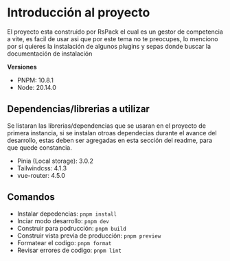 # Introducción al proyecto

El proyecto esta construido por RsPack el cual es un gestor de competencia a vite, es facil de usar asi que por este tema no te preocupes, lo menciono por si quieres la instalación de algunos plugins y sepas donde buscar la documentación de instalación

**Versiones**

- PNPM: 10.8.1
- Node: 20.14.0

## Dependencias/librerias a utilizar

Se listaran las librerias/dependencias que se usaran en el proyecto de primera instancia, si se instalan otroas dependecias durante el avance del desarrollo, estas deben ser agregadas en esta sección del readme, para que quede constancia.

- Pinia (Local storage): 3.0.2
- Tailwindcss: 4.1.3
- vue-router: 4.5.0

## Comandos

- Instalar depedencias: `pnpm install `
- Inciar modo desarrollo: `pnpm dev `
- Construir para podrucción: `pnpm build `
- Construir vista previa de producción: `pnpm preview `
- Formatear el codigo: `pnpm format `
- Revisar errores de codigo: `pnpm lint `
